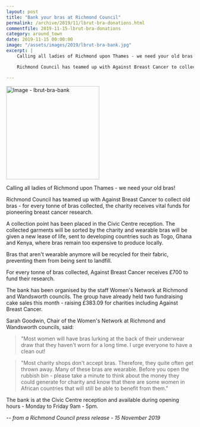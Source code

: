 ```yaml
---
layout: post
title: "Bank your bras at Richmond Council"
permalink: /archive/2019/11/lbrut-bra-donations.html
commentfile: 2019-11-15-lbrut-bra-donations
category: around_town
date: 2019-11-15 00:00:00
image: "/assets/images/2019/lbrut-bra-bank.jpg"
excerpt: |
    Calling all ladies of Richmond upon Thames - we need your old bras!

    Richmond Council has teamed up with Against Breast Cancer to collect old bras - for every tonne of bras collected, the charity receives vital funds for pioneering breast cancer research.

---
```

<a href="/assets/images/2019/lbrut-bra-bank.jpg" title="Click for a larger image"><img src="/assets/images/2019/lbrut-bra-bank-thumb.jpg" width="250" alt="Image - lbrut-bra-bank"  class="photo right"/></a>

Calling all ladies of Richmond upon Thames - we need your old bras!

Richmond Council has teamed up with Against Breast Cancer to collect old bras - for every tonne of bras collected, the charity receives vital funds for pioneering breast cancer research.

A collection point has been placed in the Civic Centre reception. The collected garments will be sorted by the charity and wearable bras will be given a new lease of life, sent to developing countries such as Togo, Ghana and Kenya, where bras remain too expensive to produce locally.

Bras that aren't wearable anymore will be recycled for their fabric, preventing them from being sent to landfill.

For every tonne of bras collected, Against Breast Cancer receives &pound;700 to fund their research.

The bank has been organised by the staff Women's Network at Richmond and Wandsworth councils. The group have already held two fundraising cake sales this month - raising &pound;383.09 for charities including Against Breast Cancer.

Sarah Goodwin, Chair of the Women's Network at Richmond and Wandsworth councils, said:

> "Most women will have bras lurking at the back of their underwear draw that they haven't worn for a long time. I urge everyone to have a clean out!

> "Most charity shops don't accept bras. Therefore, they quite often get thrown away. Many of these bras are wearable. Before you open the rubbish bin - please take a minute to think about the money they could generate for charity and know that there are some women in African countries that will still be able to benefit from them."

The bank is at the Civic Centre reception and available during opening hours - Monday to Friday 9am - 5pm.


<cite>-- from a Richmond Council press release - 15 November 2019</cite>
